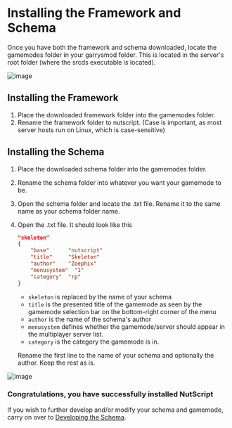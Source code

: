 # Installing the Framework and Schema

Once you have both the framework and schema downloaded, locate the gamemodes folder in your garrysmod folder. This is located in the server's root folder (where the srcds executable is located).

![image](https://i.imgur.com/A3cLjbY.png)

## Installing the Framework

1. Place the downloaded framework folder into the gamemodes folder.
2. Rename the framework folder to nutscript. (Case is important, as most server hosts run on Linux, which is case-sensitive)

## Installing the Schema

1. Place the downloaded schema folder into the gamemodes folder.
2. Rename the schema folder into whatever you want your gamemode to be.
3. Open the schema folder and locate the .txt file. Rename it to the same name as your schema folder name.
4. Open the .txt file. It should look like this

    ```json
    "skeleton"
    {
        "base"      "nutscript"
        "title"     "Skeleton"
        "author"    "Zoephix"
        "menusystem"  "1"
        "category"  "rp"
    }
    ```

    * ```skeleton``` is replaced by the name of your schema
    * ```title``` is the presented title of the gamemode as seen by the gamemode selection bar on the bottom-right corner of the menu
    * ```author``` is the name of the schema's author
    * ```menusystem``` defines whether the gamemode/server should appear in the multiplayer server list.
    * ```category``` is the category the gamemode is in.

    Rename the first line to the name of your schema and optionally the author. Keep the rest as is.

![image](https://i.imgur.com/AeDDW7Z.png)

### Congratulations, you have successfully installed NutScript

If you wish to further develop and/or modify your schema and gamemode, carry on over to [Developing the Schema](../development/Developing%20the%20Schema.md).
